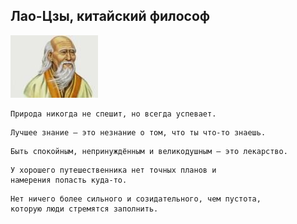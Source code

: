 <!--2016-04-17 09:59:40-->
## Лао-Цзы, китайский философ
<img src="./lao_tsi.jpg">

    Природа никогда не спешит, но всегда успевает.

>  

    Лучшее знание — это незнание о том, что ты что-то знаешь.

>  

    Быть спокойным, непринуждённым и великодушным — это лекарство.

>  

    У хорошего путешественника нет точных планов и 
    намерения попасть куда-то.

>  

    Нет ничего более сильного и созидательного, чем пустота, 
    которую люди стремятся заполнить.